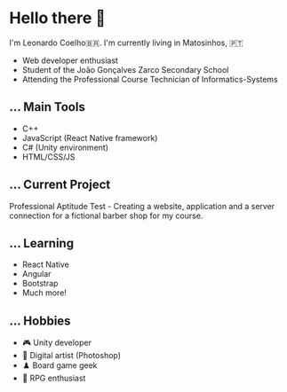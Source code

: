 # Hello there 👋

I'm Leonardo Coelho:brazil:. 
I'm currently living in Matosinhos, :portugal:

- Web developer enthusiast
- Student of the João Gonçalves Zarco Secondary School
- Attending the Professional Course Technician of Informatics-Systems

## ... Main Tools

- C++
- JavaScript (React Native framework)
- C# (Unity environment)
- HTML/CSS/JS

## ... Current Project

Professional Aptitude Test - Creating a website, application and a server connection for a fictional barber shop for my course.

## ... Learning

- React Native
- Angular
- Bootstrap
- Much more!

## ... Hobbies

- :video_game: Unity developer
- :art: Digital artist (Photoshop)
- :chess_pawn: Board game geek
- :game_die: RPG enthusiast
